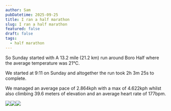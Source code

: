 ```yaml
---
author: Sam
pubDatetime: 2025-09-25
title: I ran a half marathon
slug: I ran a half marathon
featured: false
draft: false
tags:
  - half marathon
---
```

So Sunday started with A 13.2 mile (21.2 km) run around Boro Half where the average temperature was 21℃.

We started at 9:11 on Sunday and altogether the run took 2h 3m 25s to complete.

We managed an average pace of 2.864kph with a max of 4.622kph whilst also climbing 39.6 meters of elevation and an average heart rate of 177bpm.

![](https://dgtzuqphqg23d.cloudfront.net/Q649dSft4aHOE5kE2ubMxGVmU_juvq8P-XQQaAkIkF0-768x1024.jpg)![](https://dgtzuqphqg23d.cloudfront.net/gVxCcRSJmoiCskS6cUSYLSiBscr8LXzSZHaZfZD9Ds4-1024x682.jpg)![](https://dgtzuqphqg23d.cloudfront.net/60tujBCmLwIZj4fcj05k1mGByXCIkoqCSHbIIplWGNQ-768x1024.jpg)